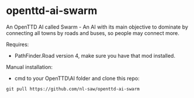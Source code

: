 # openttd-ai-swarm
An OpenTTD AI called Swarm - An AI with its main objective to dominate by connecting all towns by roads and buses, so people may connect more.

Requires:
* PathFinder.Road version 4, make sure you have that mod installed.

Manual installation:

* cmd to your OpenTTD\AI folder and clone this repo:
```
git pull https://github.com/nl-saw/openttd-ai-swarm
```
